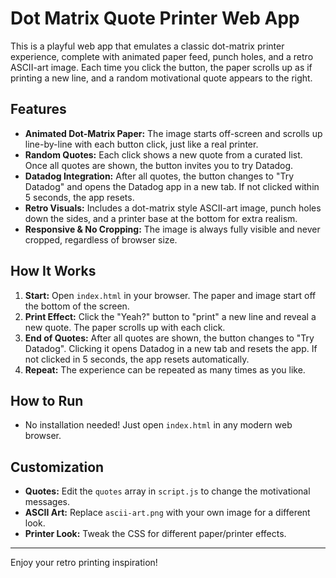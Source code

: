 # Dot Matrix Quote Printer Web App

This is a playful web app that emulates a classic dot-matrix printer experience, complete with animated paper feed, punch holes, and a retro ASCII-art image. Each time you click the button, the paper scrolls up as if printing a new line, and a random motivational quote appears to the right.

## Features
- **Animated Dot-Matrix Paper:** The image starts off-screen and scrolls up line-by-line with each button click, just like a real printer.
- **Random Quotes:** Each click shows a new quote from a curated list. Once all quotes are shown, the button invites you to try Datadog.
- **Datadog Integration:** After all quotes, the button changes to "Try Datadog" and opens the Datadog app in a new tab. If not clicked within 5 seconds, the app resets.
- **Retro Visuals:** Includes a dot-matrix style ASCII-art image, punch holes down the sides, and a printer base at the bottom for extra realism.
- **Responsive & No Cropping:** The image is always fully visible and never cropped, regardless of browser size.

## How It Works
1. **Start:** Open `index.html` in your browser. The paper and image start off the bottom of the screen.
2. **Print Effect:** Click the "Yeah?" button to "print" a new line and reveal a new quote. The paper scrolls up with each click.
3. **End of Quotes:** After all quotes are shown, the button changes to "Try Datadog". Clicking it opens Datadog in a new tab and resets the app. If not clicked in 5 seconds, the app resets automatically.
4. **Repeat:** The experience can be repeated as many times as you like.

## How to Run
- No installation needed! Just open `index.html` in any modern web browser.

## Customization
- **Quotes:** Edit the `quotes` array in `script.js` to change the motivational messages.
- **ASCII Art:** Replace `ascii-art.png` with your own image for a different look.
- **Printer Look:** Tweak the CSS for different paper/printer effects.

---
Enjoy your retro printing inspiration!
